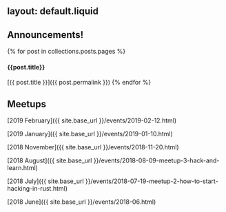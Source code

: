 layout: default.liquid
---
## Announcements!

{% for post in collections.posts.pages %}
#### {{post.title}}

[{{ post.title }}]({{ post.permalink }})
{% endfor %}

## Meetups

[2019 February]({{ site.base_url }}/events/2019-02-12.html)

[2019 January]({{ site.base_url }}/events/2019-01-10.html)

[2018 November]({{ site.base_url }}/events/2018-11-20.html)

[2018 August]({{ site.base_url }}/events/2018-08-09-meetup-3-hack-and-learn.html)

[2018 July]({{ site.base_url }}/events/2018-07-19-meetup-2-how-to-start-hacking-in-rust.html)

[2018 June]({{ site.base_url }}/events/2018-06.html)
